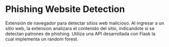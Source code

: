 # Phishing Website Detection
Extensión de navegador para detectar sitios web malicioso.
Al ingresar a un sitio web, la extension analizara el contenido del sitio, indicandote si se detectan patrones de phishing.
Utiliza una API desarrollada con Flask la cual implementa un random forest.
